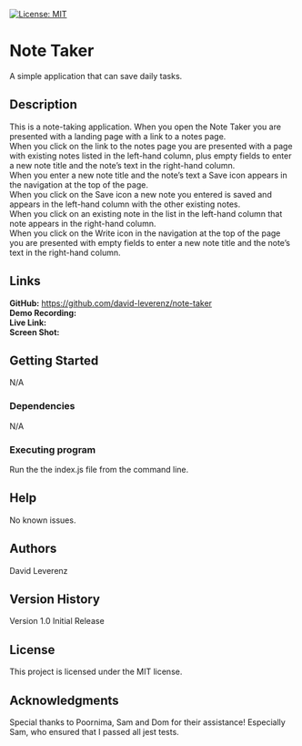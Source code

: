 [![License: MIT](https://img.shields.io/badge/License-MIT-yellow.svg)](https://opensource.org/licenses/MIT)
# Note Taker
A simple application that can save daily tasks.

## Description
This is a note-taking application.  When you open the Note Taker you are presented with a landing page with a link to a notes page.<br>
When you click on the link to the notes page you are presented with a page with existing notes listed in the left-hand column, plus empty fields to enter a new note title and the note’s text in the right-hand column.<br>
When you enter a new note title and the note’s text a Save icon appears in the navigation at the top of the page.<br>
When you click on the Save icon a new note you entered is saved and appears in the left-hand column with the other existing notes.<br>
When you click on an existing note in the list in the left-hand column that note appears in the right-hand column.<br>
When you click on the Write icon in the navigation at the top of the page you are presented with empty fields to enter a new note title and the note’s text in the right-hand column.<br>

## Links
**GitHub:** https://github.com/david-leverenz/note-taker<br>
**Demo Recording:** <br>
**Live Link:** <br>
**Screen Shot:** <br>

## Getting Started
N/A
### Dependencies
N/A
### Executing program
Run the the index.js file from the command line.
## Help
No known issues.
## Authors
David Leverenz 
## Version History
Version 1.0 Initial Release
## License
This project is licensed under the MIT license.
## Acknowledgments
Special thanks to Poornima, Sam and Dom for their assistance!  Especially Sam, who ensured that I passed all jest tests.
